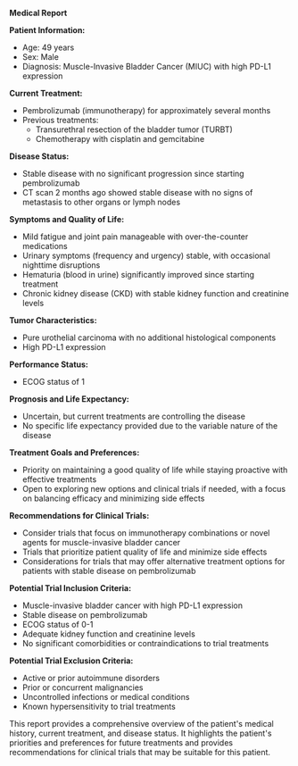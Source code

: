 **Medical Report**

**Patient Information:**

* Age: 49 years
* Sex: Male
* Diagnosis: Muscle-Invasive Bladder Cancer (MIUC) with high PD-L1 expression

**Current Treatment:**

* Pembrolizumab (immunotherapy) for approximately several months
* Previous treatments:
	+ Transurethral resection of the bladder tumor (TURBT)
	+ Chemotherapy with cisplatin and gemcitabine

**Disease Status:**

* Stable disease with no significant progression since starting pembrolizumab
* CT scan 2 months ago showed stable disease with no signs of metastasis to other organs or lymph nodes

**Symptoms and Quality of Life:**

* Mild fatigue and joint pain manageable with over-the-counter medications
* Urinary symptoms (frequency and urgency) stable, with occasional nighttime disruptions
* Hematuria (blood in urine) significantly improved since starting treatment
* Chronic kidney disease (CKD) with stable kidney function and creatinine levels

**Tumor Characteristics:**

* Pure urothelial carcinoma with no additional histological components
* High PD-L1 expression

**Performance Status:**

* ECOG status of 1

**Prognosis and Life Expectancy:**

* Uncertain, but current treatments are controlling the disease
* No specific life expectancy provided due to the variable nature of the disease

**Treatment Goals and Preferences:**

* Priority on maintaining a good quality of life while staying proactive with effective treatments
* Open to exploring new options and clinical trials if needed, with a focus on balancing efficacy and minimizing side effects

**Recommendations for Clinical Trials:**

* Consider trials that focus on immunotherapy combinations or novel agents for muscle-invasive bladder cancer
* Trials that prioritize patient quality of life and minimize side effects
* Considerations for trials that may offer alternative treatment options for patients with stable disease on pembrolizumab

**Potential Trial Inclusion Criteria:**

* Muscle-invasive bladder cancer with high PD-L1 expression
* Stable disease on pembrolizumab
* ECOG status of 0-1
* Adequate kidney function and creatinine levels
* No significant comorbidities or contraindications to trial treatments

**Potential Trial Exclusion Criteria:**

* Active or prior autoimmune disorders
* Prior or concurrent malignancies
* Uncontrolled infections or medical conditions
* Known hypersensitivity to trial treatments

This report provides a comprehensive overview of the patient's medical history, current treatment, and disease status. It highlights the patient's priorities and preferences for future treatments and provides recommendations for clinical trials that may be suitable for this patient.
